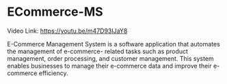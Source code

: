 # ECommerce-MS
Video Link: https://youtu.be/m47D93IJaY8  

E-Commerce Management System is a software application that automates the management of e-commerce- related tasks such as product management, order processing, and customer management. This system enables businesses to manage their e-commerce data and improve their e-commerce efficiency.
